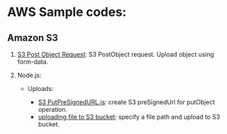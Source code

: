# AWS Sample codes:

## Amazon S3

1. [S3 Post Object Request](/S3/PostObject.html): S3 PostObject request. Upload object using form-data.

2. Node.js:
   * Uploads:
   
     * [S3 PutPreSignedURL.js](/S3//Node.js/putPresignedUrl.js): create S3 preSignedUrl for putObject operation.
     * [uploading file to S3 bucket](/S3/Node.js/uploadObjectUsingFileLocation.js): specify a file path and upload to S3 bucket.
      
